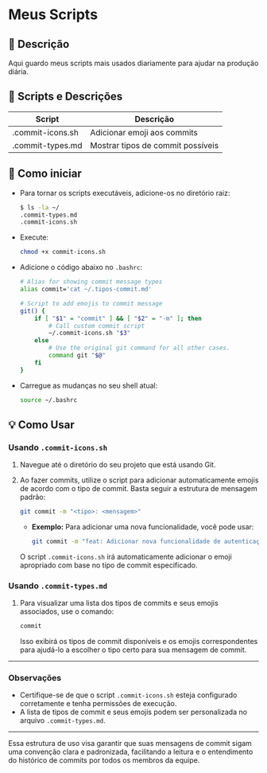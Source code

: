 # Meus Scripts

## 📝 Descrição
Aqui guardo meus scripts mais usados diariamente para ajudar na produção diária.

## 🎯 Scripts e Descrições

<div align="center">

| Script           | Descrição                                                                      |
|------------------|--------------------------------------------------------------------------------|
| .commit-icons.sh | Adicionar emoji aos commits                                                    |
| .commit-types.md | Mostrar tipos de commit possíveis                                              |

</div>

## 🚀 Como iniciar

- Para tornar os scripts executáveis, adicione-os no diretório raiz:	

	```bash
	$ ls -la ~/
	.commit-types.md
	.commit-icons.sh
	```

- Execute:

    ```bash
    chmod +x commit-icons.sh
    ```

- Adicione o código abaixo no `.bashrc`:

	```bash
	# Alias for showing commit message types
	alias commit='cat ~/.tipos-commit.md'	
	
	# Script to add emojis to commit message
	git() {
	    if [ "$1" = "commit" ] && [ "$2" = "-m" ]; then
			# Call custom commit script
			~/.commit-icons.sh "$3"
    	else
			# Use the original git command for all other cases.
			command git "$@"
    	fi
	}
	```

- Carregue as mudanças no seu shell atual:

	```bash
	source ~/.bashrc
	```

## 💡 Como Usar

### Usando `.commit-icons.sh`

1. Navegue até o diretório do seu projeto que está usando Git.
2. Ao fazer commits, utilize o script para adicionar automaticamente emojis de acordo com o tipo de commit. Basta seguir a estrutura de mensagem padrão:

    ```bash
    git commit -m "<tipo>: <mensagem>"
    ```

   - **Exemplo:** Para adicionar uma nova funcionalidade, você pode usar:

     ```bash
     git commit -m "feat: Adicionar nova funcionalidade de autenticação"
     ```

   O script `.commit-icons.sh` irá automaticamente adicionar o emoji apropriado com base no tipo de commit especificado.

### Usando `.commit-types.md`

1. Para visualizar uma lista dos tipos de commits e seus emojis associados, use o comando:

    ```bash
    commit
    ```

   Isso exibirá os tipos de commit disponíveis e os emojis correspondentes para ajudá-lo a escolher o tipo certo para sua mensagem de commit.

---

### Observações

- Certifique-se de que o script `.commit-icons.sh` esteja configurado corretamente e tenha permissões de execução.
- A lista de tipos de commit e seus emojis podem ser personalizada no arquivo `.commit-types.md`.

---

Essa estrutura de uso visa garantir que suas mensagens de commit sigam uma convenção clara e padronizada, facilitando a leitura e o entendimento do histórico de commits por todos os membros da equipe.
